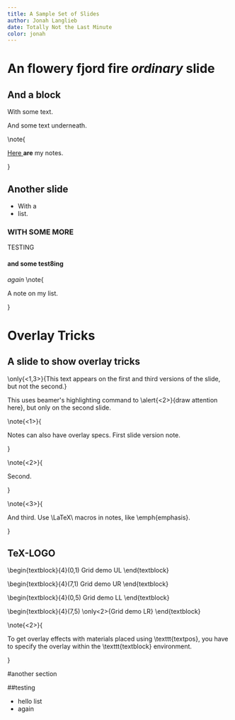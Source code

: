 ```yaml
---
title: A Sample Set of Slides
author: Jonah Langlieb
date: Totally Not the Last Minute
color: jonah
---
```


# An flowery fjord fire *ordinary* slide


## And a block
With some text.

And some text underneath.


\note{

[ Here ](http://google.com) **are** my notes.

}

## Another slide

- With a
- list.

### WITH SOME MORE
TESTING

#### and some test8ing
*again*
\note{

A note on my list.

}


# Overlay Tricks

## A slide to show overlay tricks

\only{<1,3>}{This text appears on the first and third versions of the slide, but not the second.}

This uses beamer's highlighting command to \alert{<2>}{draw attention here}, but only on the second slide.

\note{<1>}{

Notes can also have overlay specs. First slide version note.

}

\note{<2>}{

Second.

}

\note{<3>}{

And third. Use \LaTeX\ macros in notes, like \emph{emphasis}.

}

## TeX-LOGO

\begin{textblock}{4}(0,1)
Grid demo UL
\end{textblock}

\begin{textblock}{4}(7,1)
Grid demo UR
\end{textblock}

\begin{textblock}{4}(0,5)
Grid demo LL
\end{textblock}

\begin{textblock}{4}(7,5)
\only<2>{Grid demo LR}
\end{textblock}

\note{<2>}{

To get overlay effects with materials placed using \texttt{textpos}, you have to specify the overlay within the \texttt{textblock} environment.

}

#another section

##testing
 - hello list
 - again
